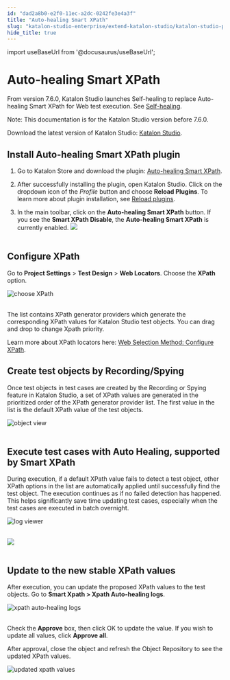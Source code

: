 ```yaml
---
id: "dad2a8b0-e2f0-11ec-a2dc-0242fe3e4a3f"
title: "Auto-healing Smart XPath"
slug: "katalon-studio-enterprise/extend-katalon-studio/katalon-studio-plugins/auto-healing-smart-xpath"
hide_title: true
---
```

import useBaseUrl from '@docusaurus/useBaseUrl';


# <a id="concept-2251" class="anchor_top_offset"/><a id="ariaid-title1" class="anchor_top_offset"/>Auto-healing Smart XPath

<p xmlns="http://www.w3.org/1999/xhtml" className="p">From version 7.6.0, Katalon Studio launches Self-healing to replace Auto-healing Smart XPath for Web test execution. See <a className="xref" href="/docs/legacy/katalon-studio-enterprise/test-design/web-test-design/self-healing-tests">Self-healing</a>.</p> 
<div xmlns="http://www.w3.org/1999/xhtml" className="p"><div className="note note note_note"><span className="note__title">Note:</span> This documentation is for the Katalon Studio version before 7.6.0.</div></div>
<p xmlns="http://www.w3.org/1999/xhtml" className="p">Download the latest version of Katalon Studio: <a className="xref j-external-link" href="https://www.katalon.com/download/" target="_blank">Katalon Studio</a>.</p> 

## <a id="concept-2292" class="anchor_top_offset"/>Install Auto-healing Smart XPath plugin

<ol xmlns="http://www.w3.org/1999/xhtml" className="ol"><li className="li">     <p className="p">Go to Katalon Store and download the plugin: <a className="xref j-external-link" href="https://store.katalon.com/product/5/Auto-healing-Smart-XPath" target="_blank">Auto-healing Smart XPath</a>.</p>   </li><li className="li">     <p className="p">After successfully installing the plugin, open Katalon Studio. Click on the dropdown icon of the <em className="ph i">Profile</em> button and choose <strong className="ph b">Reload Plugins</strong>. To learn more about plugin installation, see <a className="xref" href="/docs/legacy/katalon-store/access-to-katalon-store-in-katalon-studio#id_2">Reload plugins</a>.</p>   </li><li className="li">     <p className="p">In the main toolbar, click on the <strong className="ph b">Auto-healing Smart XPath</strong> button. If you see the <strong className="ph b">Smart XPath Disable</strong>, the <strong className="ph b">Auto-healing Smart XPath</strong> is currently enabled.       <img className="image" src={useBaseUrl("https://github.com/katalon-studio/docs-images/raw/master/katalon-studio/docs/auto-healing-smart-xpath/xpath_03.png")} /><br /><br /> </p>   </li></ol> 

## <a id="concept-5720" class="anchor_top_offset"/>Configure XPath

<p xmlns="http://www.w3.org/1999/xhtml" className="p">Go to <strong className="ph b">Project Settings</strong> &gt; <strong className="ph b">Test Design</strong> &gt; <strong className="ph b">Web Locators</strong>. Choose the <strong className="ph b">XPath</strong> option.</p> 
<p xmlns="http://www.w3.org/1999/xhtml" className="p"> <img className="image" src={useBaseUrl("https://github.com/katalon-studio/docs-images/raw/master/katalon-studio/docs/auto-healing-smart-xpath/xpath_01.png")} alt="choose XPath" /><br /><br /> </p> 
<p xmlns="http://www.w3.org/1999/xhtml" className="p">The list contains XPath generator providers which generate the corresponding XPath values for Katalon Studio test objects. You can drag and drop to change Xpath priority.</p> 
<p xmlns="http://www.w3.org/1999/xhtml" className="p">Learn more about XPath locators here: <a className="xref" href="/docs/legacy/katalon-studio-enterprise/test-design/web-test-design/web-test-objects/selection-methods-for-web-tests#id_2">Web Selection Method: Configure XPath</a>.</p> 

## <a id="concept-619" class="anchor_top_offset"/>Create test objects by Recording/Spying

<p xmlns="http://www.w3.org/1999/xhtml" className="p">Once test objects in test cases are created by the Recording or Spying feature in Katalon Studio, a set of XPath values are generated in the prioritized order of the XPath generator provider list. The first value in the list is the default XPath value of the test objects.</p> 
<p xmlns="http://www.w3.org/1999/xhtml" className="p"> <img className="image" src={useBaseUrl("https://github.com/katalon-studio/docs-images/raw/master/katalon-studio/docs/auto-healing-smart-xpath/xpath-update-1.png")} alt="object view" /><br /><br /> </p> 

## <a id="concept-5201" class="anchor_top_offset"/>Execute test cases with Auto Healing, supported by Smart XPath

<p xmlns="http://www.w3.org/1999/xhtml" className="p">During execution, if a default XPath value fails to detect a test object, other XPath options in the list are automatically applied until successfully find the test object. The execution continues as if no failed detection has happened. This helps significantly save time updating test cases, especially when the test cases are executed in batch overnight.</p> 
<p xmlns="http://www.w3.org/1999/xhtml" className="p"> <img className="image" src={useBaseUrl("https://github.com/katalon-studio/docs-images/raw/master/katalon-studio/docs/auto-healing-smart-xpath/xpath-update-2.png")} alt="log viewer" /><br /><br /> </p> 
<p xmlns="http://www.w3.org/1999/xhtml" className="p"> <img className="image" src={useBaseUrl("https://github.com/katalon-studio/docs-images/raw/master/katalon-studio/docs/auto-healing-smart-xpath/xpath-update-3.png")} /><br /><br /> </p> 

## <a id="concept-3069" class="anchor_top_offset"/>Update to the new stable XPath values

<p xmlns="http://www.w3.org/1999/xhtml" className="p">After execution, you can update the proposed XPath values to the test objects. Go to <strong className="ph b">Smart Xpath &gt; Xpath Auto-healing logs</strong>.</p> 
<p xmlns="http://www.w3.org/1999/xhtml" className="p"> <img className="image" src={useBaseUrl("https://github.com/katalon-studio/docs-images/raw/master/katalon-studio/docs/auto-healing-smart-xpath/xpath-update-4.png")} alt="xpath auto-healing logs" /><br /><br /> </p> 
<p xmlns="http://www.w3.org/1999/xhtml" className="p">Check the <strong className="ph b">Approve</strong> box, then click OK to update the value. If you wish to update all values, click <strong className="ph b">Approve all</strong>.</p> 
<p xmlns="http://www.w3.org/1999/xhtml" className="p">After approval, close the object and refresh the Object Repository to see the updated XPath values.</p> 
<p xmlns="http://www.w3.org/1999/xhtml" className="p"> <img className="image" src={useBaseUrl("https://github.com/katalon-studio/docs-images/raw/master/katalon-studio/docs/auto-healing-smart-xpath/xpath-update-5.png")} alt="updated xpath values" /><br /><br /> </p> 
